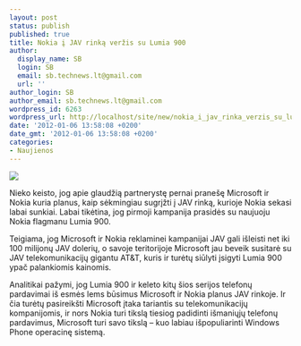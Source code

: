 ```yaml
---
layout: post
status: publish
published: true
title: Nokia į JAV rinką veržis su Lumia 900
author:
  display_name: SB
  login: SB
  email: sb.technews.lt@gmail.com
  url: ''
author_login: SB
author_email: sb.technews.lt@gmail.com
wordpress_id: 6263
wordpress_url: http://localhost/site/new/nokia_i_jav_rinka_verzis_su_lumia_900/
date: '2012-01-06 13:58:08 +0200'
date_gmt: '2012-01-06 13:58:08 +0200'
categories:
- Naujienos
---
```

<div class="imgright"><img src="http://technews.lt/upload/nokialumia80005-575x55454.jpg"  /></div>
<p>Nieko keisto, jog apie glaudžią partnerystę pernai pranešę Microsoft ir Nokia kuria planus, kaip sėkmingiau sugrįžti į JAV rinką, kurioje Nokia sekasi labai sunkiai. Labai tikėtina, jog pirmoji kampanija prasidės su naujuoju Nokia flagmanu Lumia 900.</p>
<p>Teigiama, jog Microsoft ir Nokia reklaminei kampanijai JAV gali išleisti net iki 100 milijonų JAV dolerių, o savoje teritorijoje Microsoft jau beveik susitarė su JAV telekomunikacijų gigantu AT&T, kuris ir turėtų siūlyti įsigyti Lumia 900 ypač palankiomis kainomis.</p>
<p>Analitikai pažymi, jog Lumia 900 ir keleto kitų šios serijos telefonų pardavimai iš esmės lems būsimus Microsoft ir Nokia planus JAV rinkoje. Ir čia turėtų pasireikšti Microsoft įtaka tariantis su telekomunikacijų kompanijomis, ir nors Nokia turi tikslą tiesiog padidinti išmaniųjų telefonų pardavimus, Microsoft turi savo tikslą – kuo labiau išpopuliarinti Windows Phone operacinę sistemą.</p>
